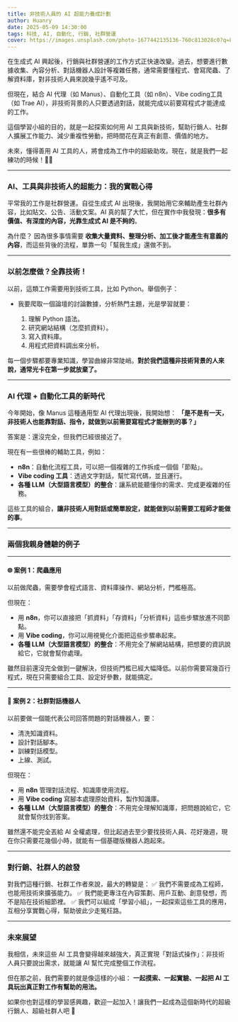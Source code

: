 ```yaml
---
title: 非技術人員的 AI 超能力養成計劃
author: Huanry
date: 2025-05-09 14:30:00
tags: 科技, AI, 自動化, 行銷, 社群營運
cover: https://images.unsplash.com/photo-1677442135136-760c813028c0?q=80&w=1932&auto=format&fit=crop
---
```


在生成式 AI 興起後，行銷與社群營運的工作方式正快速改變。過去，想要進行數據收集、內容分析、對話機器人設計等複雜任務，通常需要懂程式、會寫爬蟲、了解資料庫，對非技術人員來說幾乎遙不可及。

但現在，結合 AI 代理（如 Manus）、自動化工具（如 n8n）、Vibe coding工具（如 Trae AI），非技術背景的人只要透過對話，就能完成以前要寫程式才能達成的工作。

這個學習小組的目的，就是一起探索如何用 AI 工具與新技術，幫助行銷人、社群人擴展工作能力、減少重複性勞動，把時間花在真正有創意、價值的地方。

未來，懂得善用 AI 工具的人，將會成為工作中的超級助攻。現在，就是我們一起練功的時候！🚀✨

<!--more-->

---

### **AI、工具與非技術人的超能力：我的實戰心得**

平常我的工作是社群營運。自從生成式 AI 出現後，我開始用它來輔助產生社群內容，比如貼文、公告、活動文案。AI 真的幫了大忙，但在實作中我發現：**很多有價值、有深度的內容，光靠生成式 AI 是不夠的**。

為什麼？
因為很多事情需要 **收集大量資料、整理分析、加工後才能產生有意義的內容**，而這些背後的流程，單靠一句「幫我生成」還做不到。

---

### **以前怎麼做？全靠技術！**

以前，這類工作需要用到技術工具，比如 Python。舉個例子：

* 我要爬取一個論壇的討論數據，分析熱門主題，光是學習就要：

  1. 理解 Python 語法。
  2. 研究網站結構（怎麼抓資料）。
  3. 寫入資料庫。
  4. 用程式把資料調出來分析。

每一個步驟都要專業知識，學習曲線非常陡峭。**對於我們這種非技術背景的人來說，通常光卡在第一步就放棄了。**

---

### **AI 代理 + 自動化工具的新時代**

今年開始，像 Manus 這種通用型 AI 代理出現後，我開始想：
**「是不是有一天，非技術人也能靠對話、指令，就做到以前需要寫程式才能辦到的事？」**

答案是：還沒完全，但我們已經很接近了。

現在有一些很棒的輔助工具，例如：

* **n8n**：自動化流程工具，可以把一個複雜的工作拆成一個個「節點」。
* **Vibe coding 工具**：透過文字對話，幫忙寫代碼，並且運行。
* **各種 LLM（大型語言模型）的整合**：讓系統能聽懂你的需求、完成更複雜的任務。

這些工具的組合，**讓非技術人用對話或簡單設定，就能做到以前需要工程師才能做的事**。

---

### **兩個我親身體驗的例子**

---

#### 🌐 **案例 1：爬蟲應用**

以前做爬蟲，需要學會程式語言、資料庫操作、網站分析，門檻極高。

但現在：

* 用 **n8n**，你可以直接把「抓資料」「存資料」「分析資料」這些步驟放進不同節點。
* 用 **Vibe coding**，你可以用視覺化介面把這些步驟串起來。
* **各種 LLM（大型語言模型）的整合**：不用完全了解網站結構，把想要的資訊說給它，它就會幫你處理。

雖然目前還沒完全做到一鍵解決，但技術門檻已經大幅降低。以前你需要寫幾百行程式，現在只需要組合工具、設定好參數，就能搞定。

---

#### 💬 **案例 2：社群對話機器人**

以前要做一個能代表公司回答問題的對話機器人，要：

* 清洗知識資料。
* 設計對話腳本。
* 訓練對話模型。
* 上線、測試。

但現在：

* 用 **n8n** 管理對話流程、知識庫使用流程。
* 用 **Vibe coding** 寫腳本處理原始資料，製作知識庫。
* **各種 LLM（大型語言模型）的整合**：不用完全理解知識庫，把問題說給它，它就會幫你找到答案。

雖然還不能完全丟給 AI 全權處理，但比起過去至少要找技術人員、花好幾週，現在你只需要花幾個小時，就能有一個基礎版機器人跑起來。

---

### **對行銷、社群人的啟發**

對我們這種行銷、社群工作者來說，最大的轉變是：
✅ 我們不需要成為工程師，也能用技術來擴張能力。
✅ 我們能更專注在內容策劃、用戶互動、創意發想，而不是陷在技術細節裡。
✅ 我們可以組成「學習小組」，一起探索這些工具的應用，互相分享實戰心得，幫助彼此少走冤枉路。

---

### **未來展望**

我相信，未來這些 AI 工具會變得越來越強大，真正實現「對話式操作」：非技術人員只要說出需求，就能讓 AI 幫忙完成整個工作流程。

但在那之前，我們需要的就是像這樣的小組：
**一起摸索、一起實驗、一起把 AI 工具玩出真正對工作有幫助的用法。**

如果你也對這樣的學習感興趣，歡迎一起加入！讓我們一起成為這個新時代的超級行銷人、超級社群人吧 🚀                                                                                         
